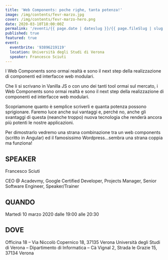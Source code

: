 ```yaml
---
title: 'Web Components: poche righe, tanta potenza!'
image: /img/contents/fevr-marzo.jpg
cover: /img/contents/fevr-marzo-hero.png
date: 2020-03-10T18:00:00Z
permalink: '/eventi/{{ page.date | dateslug }}/{{ page.fileSlug | slug }}/index.html'
published: true
featured: true
event:
  eventbrite: '93896219119'
  location: Università degli Studi di Verona
  speaker: Francesco Sciuti
---
```


I Web Components sono ormai realtà e sono il next step della realizzazione di componenti ed interfacce web modulari.

Che li si scrivano in Vanilla JS o con uno dei tanti tool ormai sul mercato, i Web Components sono ormai realtà e sono il next step della realizzazione di componenti ed interfacce web modulari.

Scopriamone quanto è semplice scriverli e quanta potenza possono sprigionare. Faremo luce anche sui vantaggi e, perché no, anche gli svantaggi di questa (neanche troppo) nuova tecnologia che renderà ancora più potenti le nostre applicazioni.

Per dimostrarlo vedremo una strana combinazione tra un web components (scritto in Angular) ed il famosissimo Wordpress...sembra una strana coppia ma funziona!

## SPEAKER

Francesco Sciuti

CEO @ Acadevmy, Google Certified Developer, Projects Manager, Senior Software Engineer, Speaker/Trainer

## QUANDO

Martedì 10 marzo 2020 dalle 19:00 alle 20:30

## DOVE

Officina 18 – Via Niccolò Copernico 18, 37135 Verona Università degli Studi di Verona – Dipartimento di Informatica – Cà Vignal 2, Strada le Grazie 15, 37134 Verona
